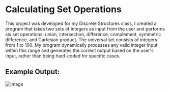 # Calculating Set Operations

This project was developed for my Discrete Structures class, I created a program that takes two sets of integers as input from the user and performs six set operations: union, intersection, difference, complement, symmetric difference, and Cartesian product. The universal set consists of integers from 1 to 100. My program dynamically processes any valid integer input within this range and generates the correct output based on the user's input, rather than being hard-coded for specific cases.

## Example Output:

![image](https://github.com/user-attachments/assets/d2fd9c0b-09e7-45e5-b0fe-0eba92ed7509)
